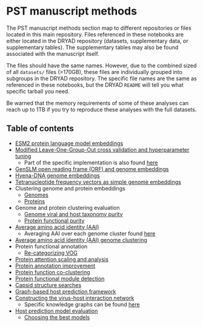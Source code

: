 # PST manuscript methods

The PST manuscript methods section map to different repositories or files located in this main repository. Files referenced in these notebooks are either located in the DRYAD repository (datasets, supplementary data, or supplementary tables). The supplementary tables may also be found associated with the manuscript itself.

The files should have the same names. However, due to the combined sized of all `datasets/` files (>170GB), these files are individually grouped into subgroups in the DRYAD repository. The specific file names are the same as referenced in these notebooks, but the DRYAD `README` will tell you what specific tarball you need.

Be warned that the memory requirements of some of these analyses can reach up to 1TB if you try to reproduce these analyses with the full datasets.

## Table of contents

- [ESM2 protein language model embeddings](https://github.com/cody-mar10/esm_embed/tree/main)
- [Modified Leave-One-Group-Out cross validation and hyperparameter tuning](https://github.com/cody-mar10/lightning-crossval)
  - Part of the specific implementation is also found [here](../src/pst/training/)
- [GenSLM open reading frame (ORF) and genome embeddings](https://github.com/cody-mar10/genslm_embed)
- [Hyena-DNA genome embeddings](https://github.com/cody-mar10/hyena-dna-embed)
- [Tetranucleotide frequency vectors as simple genome embeddings](genome_embeddings/kmer.ipynb)
- Clustering genome and protein embeddings
  - [Genomes](genome_embeddings/clustering.ipynb)
  - [Proteins](protein_embeddings/clustering.ipynb)
- Genome and protein clustering evaluation
  - [Genome viral and host taxonomy purity](genome_embeddings/evaluations/taxonomy_purity.ipynb)
  - [Protein functional purity](protein_embeddings/evaluations/functional_purity.ipynb)
- [Average amino acid identity (AAI)](genome_embeddings/evaluations/AAI.ipynb)
  - Averaging AAI over each genome cluster found [here](genome_embeddings/evaluations/average_AAI_per_cluster.ipynb)
- [Average amino acid identity (AAI) genome clustering](genome_embeddings/evaluations/AAI.ipynb)
- Protein functional annotation
  - [Re-categorizing VOG](protein_embeddings/annotations/relabel_VOG.ipynb)
- [Protein attention scaling and analysis](protein_embeddings/evaluations/attention.ipynb)
- [Protein annotation improvement](protein_embeddings/evaluations/annotation_improvement.ipynb)
- [Protein function co-clustering](protein_embeddings/evaluations/function_co-clustering.ipynb)
- [Protein functional module detection](protein_embeddings/evaluations/functional_module_detection.ipynb)
- [Capsid structure searches](protein_embeddings/evaluations/capsid_structure_searches.ipynb)
- [Graph-based host prediction framework](https://github.com/cody-mar10/PST_host_prediction)
- [Constructing the virus-host interaction network](https://github.com/cody-mar10/PST_host_prediction/blob/main/data/create_knowledge_graph.ipynb)
  - Specific knowledge graphs can be found [here](https://github.com/cody-mar10/PST_host_prediction/blob/main/data/knowledge_graphs)
- [Host prediction model evaluation](https://github.com/cody-mar10/PST_host_prediction/blob/main/evaluations/iPHoP_test_set_evaluation.ipynb)
  - [Choosing the best models](https://github.com/cody-mar10/PST_host_prediction/blob/main/evaluations/choosing_best_models.ipynb)

